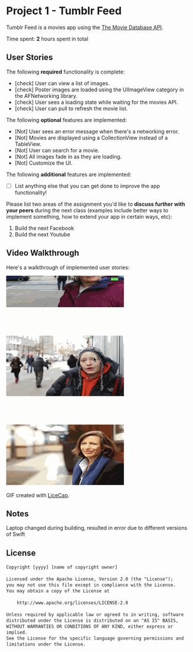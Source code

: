 # Project 1 - Tumblr Feed

Tumblr Feed is a movies app using the [The Movie Database API](http://docs.themoviedb.apiary.io/#).

Time spent: **2** hours spent in total

## User Stories

The following **required** functionality is complete:

- [check] User can view a list of images.
- [check] Poster images are loaded using the UIImageView category in the AFNetworking library.
- [check] User sees a loading state while waiting for the movies API.
- [check] User can pull to refresh the movie list.

The following **optional** features are implemented:

- [Not] User sees an error message when there's a networking error.
- [Not] Movies are displayed using a CollectionView instead of a TableView.
- [Not] User can search for a movie.
- [Not] All images fade in as they are loading.
- [Not] Customize the UI.

The following **additional** features are implemented:

- [ ] List anything else that you can get done to improve the app functionality!

Please list two areas of the assignment you'd like to **discuss further with your peers** during the next class (examples include better ways to implement something, how to extend your app in certain ways, etc):

1. Build the next Facebook
2. Build the next Youtube

## Video Walkthrough 

Here's a walkthrough of implemented user stories:

<img src='https://github.com/sammanthp007/Tumblr-Feed/blob/master/workthrough.gif' title='Video Walkthrough' width='' alt='Video Walkthrough' />

GIF created with [LiceCap](http://www.cockos.com/licecap/).

## Notes

Laptop changed during building, resulted in error due to different versions of Swift

## License

    Copyright [yyyy] [name of copyright owner]

    Licensed under the Apache License, Version 2.0 (the "License");
    you may not use this file except in compliance with the License.
    You may obtain a copy of the License at

        http://www.apache.org/licenses/LICENSE-2.0

    Unless required by applicable law or agreed to in writing, software
    distributed under the License is distributed on an "AS IS" BASIS,
    WITHOUT WARRANTIES OR CONDITIONS OF ANY KIND, either express or implied.
    See the License for the specific language governing permissions and
    limitations under the License.
